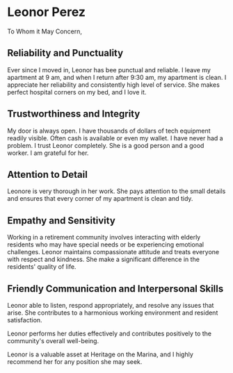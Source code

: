 # Leonor Perez

To Whom it May Concern,



## Reliability and Punctuality

Ever since I moved in, Leonor has bee punctual and reliable. I leave my apartment at 9 am, and when I return after 9:30 am, my apartment is clean. I appreciate her reliability and consistently high level of service. She makes perfect hospital corners on my bed, and I love it.


## Trustworthiness and Integrity

My door is always open. I have thousands of dollars of tech equipment readily visible. Often cash is available or even my wallet. I have never had a problem. I trust Leonor completely. She is a good person and a good worker. I am grateful for her.


## Attention to Detail

Leonore is very thorough in her work. She pays attention to the small details and ensures that every corner of my apartment is clean and tidy.


## Empathy and Sensitivity

Working in a retirement community involves interacting with elderly residents who may have special needs or be experiencing emotional challenges. Leonor maintains compassionate attitude and treats everyone with respect and kindness. She make a significant difference in the residents' quality of life.


## Friendly Communication and Interpersonal Skills

Leonor able to listen, respond appropriately, and resolve any issues that arise. She contributes to a harmonious working environment and resident satisfaction.

Leonor performs her duties effectively and contributes positively to the community's overall well-being.

Leonor is a valuable asset at Heritage on the Marina, and I highly recommend her for any position she may seek.

